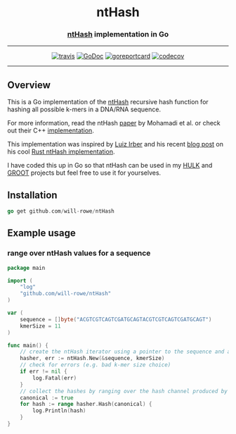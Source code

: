 <div align="center">
  <h1>ntHash</h1>
  <h3><a href="ntHash">ntHash</a> implementation in Go</h3>
  <hr>
  <a href="https://travis-ci.org/will-rowe/ntHash"><img src="https://travis-ci.org/will-rowe/ntHash.svg?branch=master" alt="travis"></a>
  <a href="https://godoc.org/github.com/will-rowe/ntHash"><img src="https://godoc.org/github.com/will-rowe/ntHash?status.svg" alt="GoDoc"></a>
  <a href="https://goreportcard.com/report/github.com/will-rowe/ntHash"><img src="https://goreportcard.com/badge/github.com/will-rowe/ntHash" alt="goreportcard"></a>
  <a href="https://codecov.io/gh/will-rowe/ntHash"><img src="https://codecov.io/gh/will-rowe/ntHash/branch/master/graph/badge.svg" alt="codecov"></a>
</div>

***

## Overview

This is a Go implementation of the [ntHash](https://github.com/bcgsc/ntHash) recursive hash function for hashing all possible k-mers in a DNA/RNA sequence.

For more information, read the ntHash [paper](http://dx.doi.org/10.1093/bioinformatics/btw397) by Mohamadi et al. or check out their C++ [implementation](https://github.com/bcgsc/ntHash).

This implementation was inspired by [Luiz Irber](https://luizirber.org/) and his recent [blog post](https://blog.luizirber.org/2018/09/13/nthash/) on his cool [Rust ntHash implementation](https://github.com/luizirber/nthash).

I have coded this up in Go so that ntHash can be used in my [HULK](https://github.com/will-rowe/hulk) and [GROOT](https://github.com/will-rowe/groot) projects but feel free to use it for yourselves.

## Installation

``` go
go get github.com/will-rowe/ntHash
```

## Example usage

### range over ntHash values for a sequence

``` go
package main

import (
    "log"
    "github.com/will-rowe/ntHash"
)

var (
    sequence = []byte("ACGTCGTCAGTCGATGCAGTACGTCGTCAGTCGATGCAGT")
    kmerSize = 11
)

func main() {
    // create the ntHash iterator using a pointer to the sequence and a k-mer size
    hasher, err := ntHash.New(&sequence, kmerSize)
    // check for errors (e.g. bad k-mer size choice)
    if err != nil {
        log.Fatal(err)
    }
    // collect the hashes by ranging over the hash channel produced by the Hash method
    canonical := true
    for hash := range hasher.Hash(canonical) {
        log.Println(hash)
    }
}
```
